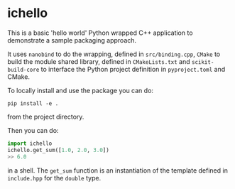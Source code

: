 # ichello

This is a basic 'hello world' Python wrapped C++ application to demonstrate a sample packaging approach.

It uses `nanobind` to do the wrapping, defined in `src/binding.cpp`, `CMake` to build the module shared library, defined in `CMakeLists.txt` and `scikit-build-core` to interface the Python project definition in `pyproject.toml` and CMake.

To locally install and use the package you can do:

``` shell
pip install -e .
```

from the project directory.

Then you can do:

``` python
import ichello
ichello.get_sum([1.0, 2.0, 3.0])
>> 6.0
```

in a shell. The `get_sum` function is an instantiation of the template defined in `include.hpp` for the `double` type.



